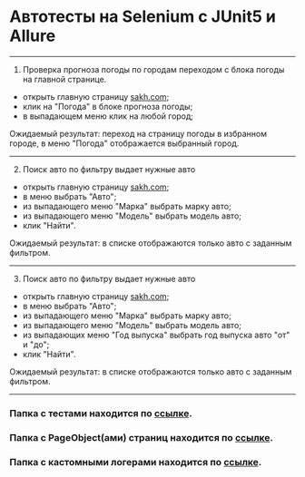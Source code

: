 # Автотесты на Selenium с JUnit5 и Allure
***
1. Проверка прогноза погоды по городам переходом с блока погоды на главной странице.
- открыть главную страницу [sakh.com](https://sakh.com/);
- клик на "Погода" в блоке прогноза погоды;
- в выпадающем меню клик на любой город;

Ожидаемый результат: переход на страницу погоды в избранном городе, в меню "Погода" отображается выбранный город.

***
2. Поиск авто по фильтру выдает нужные авто
- открыть главную страницу [sakh.com](https://sakh.com/);
- в меню выбрать "Авто";
- из выпадающего меню "Марка" выбрать марку авто;
- из выпадающего меню "Модель" выбрать модель авто;
- клик "Найти".

Ожидаемый результат: в списке отображаются только авто с заданным фильтром.

***
3. Поиск авто по фильтру выдает нужные авто
- открыть главную страницу [sakh.com](https://sakh.com/);
- в меню выбрать "Авто";
- из выпадающего меню "Марка" выбрать марку авто;
- из выпадающего меню "Модель" выбрать модель авто;
- из выпадающих меню "Год выпуска" выбрать год выпуска авто "от" и "до";
- клик "Найти".

Ожидаемый результат: в списке отображаются только авто с заданным фильтром.

***
### Папка с тестами находится по [ссылке](src/test/java/kipolad/UItests).

### Папка с PageObject(ами) страниц находится по [ссылке](src/main/java/ru/kipolad/pages).

### Папка с кастомными логерами находится по [ссылке](src/main/java/ru/kipolad/loggers).